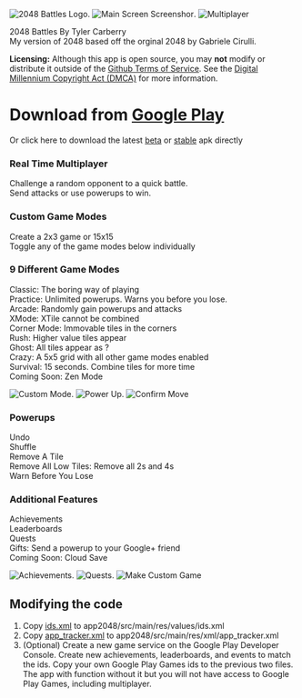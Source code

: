 ![2048 Battles Logo](https://cloud.githubusercontent.com/assets/6628497/4520300/6df7cce6-4ce6-11e4-935a-e687fe85379d.png).
![Main Screen Screenshor](https://cloud.githubusercontent.com/assets/6628497/7486726/716bf914-f377-11e4-9627-434a3c9da39e.png).
![Multiplayer](https://cloud.githubusercontent.com/assets/6628497/7486728/73e674ee-f377-11e4-9ed2-82e95362735f.png)



2048 Battles By Tyler Carberry  
My version of 2048 based off the orginal 2048 by Gabriele Cirulli.  

**Licensing:** Although this app is open source, you may **not** modify or distribute it outside of the [Github Terms of Service](https://help.github.com/articles/github-terms-of-service/). See the [Digital Millennium Copyright Act (DMCA)](http://www.copyright.gov/legislation/dmca.pdf) for more information. 


# Download from [Google Play](https://play.google.com/store/apps/details?id=com.tytanapps.game2048)  
Or click here to download the latest  [beta](https://github.com/tytan34/2048-for-Android/blob/master/app_2048/build/outputs/apk/app_2048-debug.apk?raw=true) or
[stable](https://github.com/tytan34/2048-for-Android/blob/master/app_2048/app_2048-release.apk?raw=true
) apk directly

### Real Time Multiplayer
Challenge a random opponent to a quick battle.  
Send attacks or use powerups to win.

### Custom Game Modes
Create a 2x3 game or 15x15  
Toggle any of the game modes below individually

### 9 Different Game Modes
Classic: The boring way of playing  
Practice: Unlimited powerups. Warns you before you lose.  
Arcade: Randomly gain powerups and attacks   
XMode: XTile cannot be combined  
Corner Mode: Immovable tiles in the corners  
Rush: Higher value tiles appear  
Ghost: All tiles appear as ?  
Crazy: A 5x5 grid with all other game modes enabled  
Survival: 15 seconds. Combine tiles for more time  
Coming Soon: Zen Mode

![Custom Mode](https://cloud.githubusercontent.com/assets/6628497/7486729/756d17dc-f377-11e4-8abe-4178ccb827a5.png). 
![Power Up](https://cloud.githubusercontent.com/assets/6628497/7486888/b3934998-f37a-11e4-956d-0712a96874e6.png). 
![Confirm Move](https://cloud.githubusercontent.com/assets/6628497/7486886/b041aae6-f37a-11e4-900a-24c3266cd8b1.png)



### Powerups
Undo  
Shuffle  
Remove A Tile  
Remove All Low Tiles: Remove all 2s and 4s  
Warn Before You Lose  

### Additional Features
Achievements  
Leaderboards  
Quests  
Gifts: Send a powerup to your Google+ friend  
Coming Soon: Cloud Save

![Achievements](https://cloud.githubusercontent.com/assets/6628497/7486882/ada5b4f8-f37a-11e4-8ced-187b09d215a2.png). 
![Quests](https://cloud.githubusercontent.com/assets/6628497/7486884/aed4bbbc-f37a-11e4-8704-2e2a1a5726ef.png). 
![Make Custom Game](https://cloud.githubusercontent.com/assets/6628497/7486727/729742da-f377-11e4-8df0-246ce723d227.png)

## Modifying the code
1. Copy [ids.xml](https://gist.github.com/TylerCarberry/e61d218acc41a67b628c) to app2048/src/main/res/values/ids.xml  
2. Copy [app_tracker.xml](https://gist.github.com/TylerCarberry/79bbdafbaedbed79f106) to app2048/src/main/res/xml/app_tracker.xml  
3. (Optional) Create a new game service on the Google Play Developer Console. Create new achievements, leaderboards, and events to match the ids. Copy your own Google Play Games ids to the previous two files. The app with function without it but you will not have access to Google Play Games, including multiplayer.

